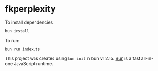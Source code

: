 # fkperplexity

To install dependencies:

```bash
bun install
```

To run:

```bash
bun run index.ts
```

This project was created using `bun init` in bun v1.2.15. [Bun](https://bun.sh) is a fast all-in-one JavaScript runtime.
